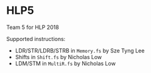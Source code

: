 # HLP5
Team 5 for HLP 2018

Supported instructions:
- LDR/STR/LDRB/STRB in `Memory.fs` by Sze Tyng Lee
- Shifts in `Shift.fs` by Nicholas Low
- LDM/STM in `MultiR.fs` by Nicholas Low